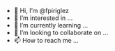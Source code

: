 - 👋 Hi, I’m @fpiriglez
- 👀 I’m interested in ...
- 🌱 I’m currently learning ...
- 💞️ I’m looking to collaborate on ...
- 📫 How to reach me ...

<!---
fpiriglez/fpiriglez is a ✨ special ✨ repository because its `README.md` (this file) appears on your GitHub profile.
You can click the Preview link to take a look at your changes.
--->
